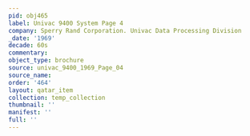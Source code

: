 ```yaml
---
pid: obj465
label: Univac 9400 System Page 4
company: Sperry Rand Corporation. Univac Data Processing Division
_date: '1969'
decade: 60s
commentary: 
object_type: brochure
source: univac_9400_1969_Page_04
source_name: 
order: '464'
layout: qatar_item
collection: temp_collection
thumbnail: ''
manifest: ''
full: ''
---
```

